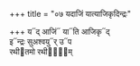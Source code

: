 +++
title = "०७ यदाजिं यात्याजिकृदिन्द्रः"

+++
य᳓द् आजिं᳓ या᳓ति आजिकृ᳓द्  
इ᳓न्द्रः सुअश्वयु᳓र् उ᳓प  
रथी᳓तमो रथी᳓ना᳐म्